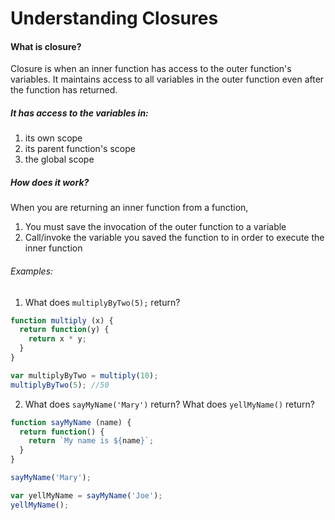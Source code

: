 # Understanding Closures

#### What is closure?

Closure is when an inner function has access to the outer function's variables. It maintains access to all variables in the outer function even after the function has returned.

##### It has access to the variables in:
1) its own scope
2) its parent function's scope
3) the global scope

##### How does it work?

When you are returning an inner function from a function,

1) You must save the invocation of the outer function to a variable
2) Call/invoke the variable you saved the function to in order to execute the inner function

###### Examples:


1) What does `multiplyByTwo(5);` return?

```js
function multiply (x) {
  return function(y) {
    return x * y;
  }
}

var multiplyByTwo = multiply(10);
multiplyByTwo(5); //50
```

2) What does `sayMyName('Mary')` return?
What does `yellMyName()` return?

```js
function sayMyName (name) {
  return function() {
    return `My name is ${name}`;
  }
}

sayMyName('Mary');

var yellMyName = sayMyName('Joe');
yellMyName();
```
